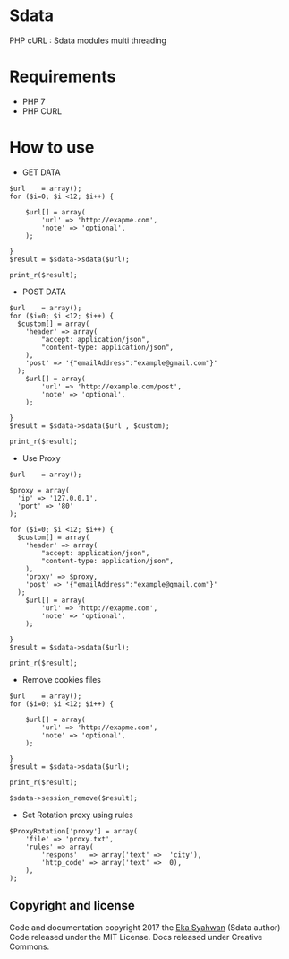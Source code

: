 # Sdata 
PHP cURL : Sdata modules multi threading

# Requirements
- PHP 7
- PHP CURL

# How to use 

* GET DATA
```
$url 	= array(); 
for ($i=0; $i <12; $i++) { 

	$url[] = array(
		'url' => 'http://exapme.com',
		'note' => 'optional', 
	);

}
$result = $sdata->sdata($url);

print_r($result);

```

* POST DATA
```
$url 	= array(); 
for ($i=0; $i <12; $i++) { 
  $custom[] = array(
    'header' => array(
        "accept: application/json",
        "content-type: application/json",
    ),
    'post' => '{"emailAddress":"example@gmail.com"}'
  );
	$url[] = array(
		'url' => 'http://example.com/post',
		'note' => 'optional', 
	);

}
$result = $sdata->sdata($url , $custom);

print_r($result);

```
* Use Proxy

```
$url 	= array(); 

$proxy = array(
  'ip' => '127.0.0.1',
  'port' => '80'
);

for ($i=0; $i <12; $i++) { 
  $custom[] = array(
    'header' => array(
        "accept: application/json",
        "content-type: application/json",
    ),
    'proxy' => $proxy,
    'post' => '{"emailAddress":"example@gmail.com"}'
  );
	$url[] = array(
		'url' => 'http://exapme.com',
		'note' => 'optional', 
	);

}
$result = $sdata->sdata($url);

print_r($result);

```

* Remove cookies files
```
$url 	= array(); 
for ($i=0; $i <12; $i++) { 

	$url[] = array(
		'url' => 'http://exapme.com',
		'note' => 'optional', 
	);

}
$result = $sdata->sdata($url);

print_r($result);

$sdata->session_remove($result);

```

* Set Rotation proxy using rules

```
$ProxyRotation['proxy'] = array(
	'file' => 'proxy.txt',
	'rules' => array(
		'respons' 	=> array('text' =>  'city'), 
		'http_code' => array('text' =>  0), 
	), 
);
```

## Copyright and license

Code and documentation copyright 2017 the [Eka Syahwan](https://facebook.com/eka.syahwan.id) (Sdata author) Code released under the MIT License. Docs released under Creative Commons.
